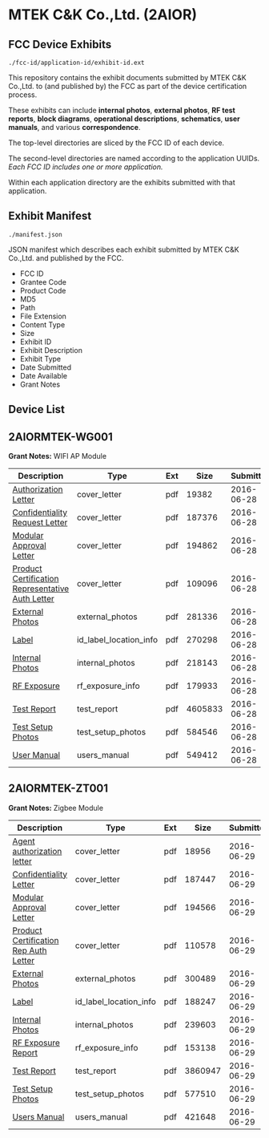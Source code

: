 # MTEK C&K Co.,Ltd. (2AIOR)
## FCC Device Exhibits

```
./fcc-id/application-id/exhibit-id.ext
```

This repository contains the exhibit documents submitted by MTEK C&K Co.,Ltd. to (and published by) the FCC as part of the device certification process.

These exhibits can include **internal photos**, **external photos**, **RF test reports**, **block diagrams**, **operational descriptions**, **schematics**, **user manuals**, and various **correspondence**.

The top-level directories are sliced by the FCC ID of each device.

The second-level directories are named according to the application UUIDs. *Each FCC ID includes one or more application.*

Within each application directory are the exhibits submitted with that application. 

## Exhibit Manifest

```
./manifest.json
```

JSON manifest which describes each exhibit submitted by MTEK C&K Co.,Ltd. and published by the FCC.

- FCC ID
- Grantee Code
- Product Code
- MD5
- Path
- File Extension
- Content Type
- Size
- Exhibit ID
- Exhibit Description
- Exhibit Type
- Date Submitted
- Date Available
- Grant Notes

## Device List
## 2AIORMTEK-WG001
**Grant Notes:** WIFI AP Module

| Description | Type | Ext | Size | Submitted | Available |
| ----------- | ---- | --- | ---- | --------- | --------- |
| [Authorization Letter](2AIORMTEK-WG001/f692338458acd9cb3421238428b578b3/3043524.pdf) | cover_letter | pdf | 19382 | 2016-06-28 | 2016-06-28 |
| [Confidentiality Request Letter](2AIORMTEK-WG001/f692338458acd9cb3421238428b578b3/3043525.pdf) | cover_letter | pdf | 187376 | 2016-06-28 | 2016-06-28 |
| [Modular Approval Letter](2AIORMTEK-WG001/f692338458acd9cb3421238428b578b3/3043526.pdf) | cover_letter | pdf | 194862 | 2016-06-28 | 2016-06-28 |
| [Product Certification Representative Auth Letter](2AIORMTEK-WG001/f692338458acd9cb3421238428b578b3/3043527.pdf) | cover_letter | pdf | 109096 | 2016-06-28 | 2016-06-28 |
| [External Photos](2AIORMTEK-WG001/f692338458acd9cb3421238428b578b3/3043534.pdf) | external_photos | pdf | 281336 | 2016-06-28 | 2016-12-25 |
| [Label](2AIORMTEK-WG001/f692338458acd9cb3421238428b578b3/3043537.pdf) | id_label_location_info | pdf | 270298 | 2016-06-28 | 2016-06-28 |
| [Internal Photos](2AIORMTEK-WG001/f692338458acd9cb3421238428b578b3/3043535.pdf) | internal_photos | pdf | 218143 | 2016-06-28 | 2016-12-25 |
| [RF Exposure](2AIORMTEK-WG001/f692338458acd9cb3421238428b578b3/3043531.pdf) | rf_exposure_info | pdf | 179933 | 2016-06-28 | 2016-06-28 |
| [Test Report](2AIORMTEK-WG001/f692338458acd9cb3421238428b578b3/3043532.pdf) | test_report | pdf | 4605833 | 2016-06-28 | 2016-06-28 |
| [Test Setup Photos](2AIORMTEK-WG001/f692338458acd9cb3421238428b578b3/3043533.pdf) | test_setup_photos | pdf | 584546 | 2016-06-28 | 2016-12-25 |
| [User Manual](2AIORMTEK-WG001/f692338458acd9cb3421238428b578b3/3043536.pdf) | users_manual | pdf | 549412 | 2016-06-28 | 2016-12-25 |
## 2AIORMTEK-ZT001
**Grant Notes:** Zigbee Module

| Description | Type | Ext | Size | Submitted | Available |
| ----------- | ---- | --- | ---- | --------- | --------- |
| [Agent authorization letter](2AIORMTEK-ZT001/a5ff75a68c700898d346890767361106/3045421.pdf) | cover_letter | pdf | 18956 | 2016-06-29 | 2016-06-29 |
| [Confidentiality Letter](2AIORMTEK-ZT001/a5ff75a68c700898d346890767361106/3045422.pdf) | cover_letter | pdf | 187447 | 2016-06-29 | 2016-06-29 |
| [Modular Approval Letter](2AIORMTEK-ZT001/a5ff75a68c700898d346890767361106/3045423.pdf) | cover_letter | pdf | 194566 | 2016-06-29 | 2016-06-29 |
| [Product Certification Rep Auth Letter](2AIORMTEK-ZT001/a5ff75a68c700898d346890767361106/3045424.pdf) | cover_letter | pdf | 110578 | 2016-06-29 | 2016-06-29 |
| [External Photos](2AIORMTEK-ZT001/a5ff75a68c700898d346890767361106/3045429.pdf) | external_photos | pdf | 300489 | 2016-06-29 | 2016-12-26 |
| [Label](2AIORMTEK-ZT001/a5ff75a68c700898d346890767361106/3045432.pdf) | id_label_location_info | pdf | 188247 | 2016-06-29 | 2016-06-29 |
| [Internal Photos](2AIORMTEK-ZT001/a5ff75a68c700898d346890767361106/3045430.pdf) | internal_photos | pdf | 239603 | 2016-06-29 | 2016-12-26 |
| [RF Exposure Report](2AIORMTEK-ZT001/a5ff75a68c700898d346890767361106/3045433.pdf) | rf_exposure_info | pdf | 153138 | 2016-06-29 | 2016-06-29 |
| [Test Report](2AIORMTEK-ZT001/a5ff75a68c700898d346890767361106/3045434.pdf) | test_report | pdf | 3860947 | 2016-06-29 | 2016-06-29 |
| [Test Setup Photos](2AIORMTEK-ZT001/a5ff75a68c700898d346890767361106/3045428.pdf) | test_setup_photos | pdf | 577510 | 2016-06-29 | 2016-12-26 |
| [Users Manual](2AIORMTEK-ZT001/a5ff75a68c700898d346890767361106/3045431.pdf) | users_manual | pdf | 421648 | 2016-06-29 | 2016-12-26 |
